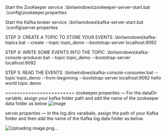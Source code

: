 Start the ZooKeeper service
.\bin\windows\zookeeper-server-start.bat .\config\zookeeper.properties

Start the Kafka broker service
.\bin\windows\kafka-server-start.bat .\config\server.properties

STEP 3: CREATE A TOPIC TO STORE YOUR EVENTS
.\bin\windows\kafka-topics.bat --create --topic topic_demo --bootstrap-server localhost:9092

STEP 4: WRITE SOME EVENTS INTO THE TOPIC
.\bin\windows\kafka-console-producer.bat --topic topic_demo --bootstrap-server localhost:9092

STEP 5:  READ THE EVENTS
.\bin\windows\kafka-console-consumer.bat --topic topic_demo --from-beginning --bootstrap-server localhost:9092
hello world
topic demo

========================
zookeeper.properties — For the dataDir variable, assign your kafka folder path and add the name of the zookeeper data folder as below
![image](https://github.com/code-phenix/KakfaSpringRest/assets/55018311/32d2532d-0467-47f0-b04c-1be9d2545419)

server.properties — In the log.dirs varaibale, assign the path of your Kafka folder and then add the name of the Kafka log data folder as below.

![Uploading image.png…]()

